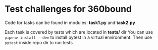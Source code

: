 # Test challenges for 360bound

Code for tasks can be found in modules: **task1.py** and **task2.py**

Each task is covered by tests which are located in **tests/** dir
You can use `pipenv install --dev` to install pytest in a virtual environment. Then use `pytest` inside repo dir to run tests

